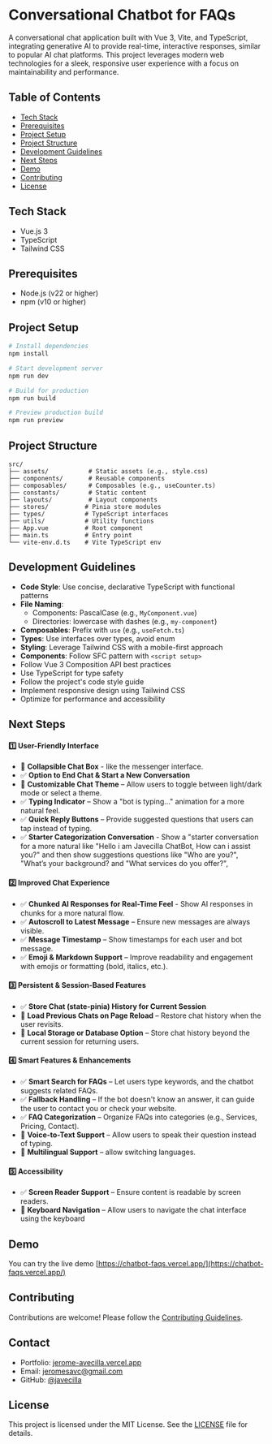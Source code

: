 # Conversational Chatbot for FAQs

A conversational chat application built with Vue 3, Vite, and TypeScript, integrating generative AI to provide real-time, interactive responses, similar to popular AI chat platforms. This project leverages modern web technologies for a sleek, responsive user experience with a focus on maintainability and performance.

## Table of Contents

- [Tech Stack](#tech-stack)
- [Prerequisites](#prerequisites)
- [Project Setup](#project-setup)
- [Project Structure](#project-structure)
- [Development Guidelines](#development-guidelines)
- [Next Steps](#next-steps)
- [Demo](#demo)
- [Contributing](#contributing)
- [License](#license)

## Tech Stack

- Vue.js 3
- TypeScript
- Tailwind CSS

## Prerequisites

- Node.js (v22 or higher)
- npm (v10 or higher)

## Project Setup

```bash
# Install dependencies
npm install

# Start development server
npm run dev

# Build for production
npm run build

# Preview production build
npm run preview
```

## Project Structure

```
src/
├── assets/           # Static assets (e.g., style.css)
├── components/       # Reusable components
├── composables/      # Composables (e.g., useCounter.ts)
├── constants/        # Static content
├── layouts/          # Layout components
├── stores/          # Pinia store modules
├── types/           # TypeScript interfaces
├── utils/           # Utility functions
├── App.vue          # Root component
├── main.ts          # Entry point
└── vite-env.d.ts    # Vite TypeScript env
```

## Development Guidelines

- **Code Style**: Use concise, declarative TypeScript with functional patterns
- **File Naming**:
  - Components: PascalCase (e.g., `MyComponent.vue`)
  - Directories: lowercase with dashes (e.g., `my-component`)
- **Composables**: Prefix with `use` (e.g., `useFetch.ts`)
- **Types**: Use interfaces over types, avoid enum
- **Styling**: Leverage Tailwind CSS with a mobile-first approach
- **Components**: Follow SFC pattern with `<script setup>`
- Follow Vue 3 Composition API best practices
- Use TypeScript for type safety
- Follow the project's code style guide
- Implement responsive design using Tailwind CSS
- Optimize for performance and accessibility
## Next Steps

#### **1️⃣ User-Friendly Interface**  
- 🔲 **Collapsible Chat Box** - like the messenger interface.
- ✅ **Option to End Chat & Start a New Conversation** 
- 🔲 **Customizable Chat Theme** – Allow users to toggle between light/dark mode or select a theme.  
- ✅ **Typing Indicator** – Show a "bot is typing..." animation for a more natural feel.  
- ✅ **Quick Reply Buttons** – Provide suggested questions that users can tap instead of typing.  
- ✅ **Starter Categorization Conversation** - Show a "starter conversation for a more natural like "Hello i am Javecilla ChatBot, How can i assist you?" and then show suggestions questions like "Who are you?", "What’s your background? and  "What services do you offer?",

#### **2️⃣ Improved Chat Experience**  
- ✅ **Chunked AI Responses for Real-Time Feel** - Show AI responses in chunks for a more natural flow.
- ✅ **Autoscroll to Latest Message** – Ensure new messages are always visible.  
- ✅ **Message Timestamp** – Show timestamps for each user and bot message.  
- ✅ **Emoji & Markdown Support** – Improve readability and engagement with emojis or formatting (bold, italics, etc.).  

#### **3️⃣ Persistent & Session-Based Features**  
- ✅ **Store Chat (state-pinia) History for Current Session** 
- 🔲 **Load Previous Chats on Page Reload** – Restore chat history when the user revisits.  
- 🔲 **Local Storage or Database Option** – Store chat history beyond the current session for returning users.  

#### **4️⃣ Smart Features & Enhancements**  
- ✅ **Smart Search for FAQs** – Let users type keywords, and the chatbot suggests related FAQs.  
- ✅ **Fallback Handling** – If the bot doesn't know an answer, it can guide the user to contact you or check your website.  
- ✅ **FAQ Categorization** – Organize FAQs into categories (e.g., Services, Pricing, Contact).  
- 🔲 **Voice-to-Text Support** – Allow users to speak their question instead of typing.  
- 🔲 **Multilingual Support** – allow switching languages.  

#### **5️⃣ Accessibility**  
- ✅ **Screen Reader Support** – Ensure content is readable by screen readers.  
- 🔲 **Keyboard Navigation** – Allow users to navigate the chat interface using the keyboard

## Demo

You can try the live demo [https://chatbot-faqs.vercel.app/](https://chatbot-faqs.vercel.app/)

## Contributing

Contributions are welcome! Please follow the [Contributing Guidelines](https://github.com/Javecilla/chatbot-faqs/blob/main/CONTRIBUTING.md).

## Contact

- Portfolio: [jerome-avecilla.vercel.app](https://jerome-avecilla.vercel.app/)
- Email: jeromesavc@gmail.com
- GitHub: [@javecilla](https://github.com/javecilla)

## License

This project is licensed under the MIT License. See the [LICENSE](LICENSE) file for details.